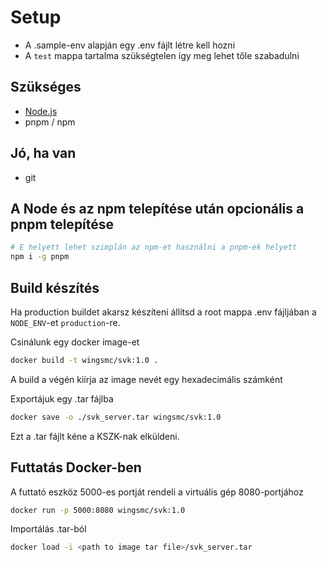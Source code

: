 # Setup

- A .sample-env alapján egy .env fájlt létre kell hozni
- A `test` mappa tartalma szükségtelen így meg lehet tőle szabadulni

## Szükséges

- [Node.js](https://nodejs.org/en/)
- pnpm / npm

## Jó, ha van

- git

## A Node és az npm telepítése után opcionális a pnpm telepítése

```sh
# E helyett lehet szimplán az npm-et használni a pnpm-ek helyett
npm i -g pnpm
```

## Build készítés

Ha production buildet akarsz készíteni állítsd a root mappa .env fájljában a `NODE_ENV`-et `production`-re.

Csinálunk egy docker image-et

```sh
docker build -t wingsmc/svk:1.0 .
```

A build a végén kiírja az image nevét egy hexadecimális számként

Exportájuk egy .tar fájlba

```sh
docker save -o ./svk_server.tar wingsmc/svk:1.0
```

Ezt a .tar fájlt kéne a KSZK-nak elküldeni.

## Futtatás Docker-ben

A futtató eszköz 5000-es portját rendeli a virtuális gép 8080-portjához

```sh
docker run -p 5000:8080 wingsmc/svk:1.0
```

Importálás .tar-ból

```sh
docker load -i <path to image tar file>/svk_server.tar
```
